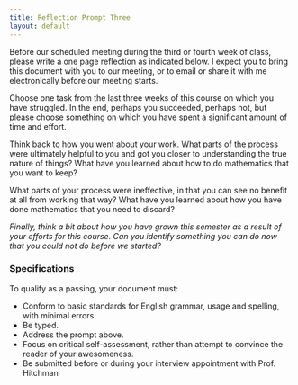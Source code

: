 ```yaml
---
title: Reflection Prompt Three
layout: default
---
```


Before our scheduled meeting during the third or fourth week of class, please
write a one page reflection as indicated below. I expect you to bring this
document with you to our meeting, or to email or share it with me electronically
before our meeting starts.


Choose one task from the last three weeks of this course on which you have
struggled. In the end, perhaps you succeeded, perhaps not, but please choose
something on which you have spent a significant amount of time and effort.

Think back to how you went about your work. What parts of the process were
ultimately helpful to you and got you closer to understanding the true nature of
things? What have you learned about how to do mathematics that you want to keep?

What parts of your process were ineffective, in that you can see no benefit at
all from working that way? What have you learned about how you have done
mathematics that you need to discard?

*Finally, think a bit about how you have grown this semester as a result of your
efforts for this course. Can you identify something you can do now that you
could not do before we started?*

### Specifications

To qualify as a passing, your document must:

- Conform to basic standards for English grammar, usage and spelling, with minimal errors.
- Be typed.
- Address the prompt above.
- Focus on critical self-assessment, rather than attempt to convince the reader of
your awesomeness.
- Be submitted before or during your interview appointment with Prof. Hitchman
